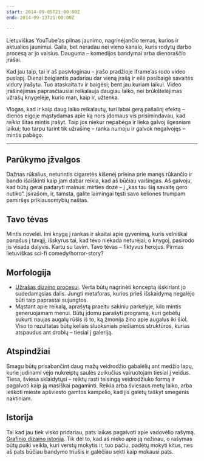 ```yaml
---
start: 2014-09-05T21:00:00Z
end: 2014-09-13T21:00:00Z

---
```

Lietuviškas YouTube’as pilnas jaunimo, nagrinėjančio temas, kurios ir aktualios jaunimui. Gaila, bet neradau nei vieno kanalo, kuris rodytų darbo procesą ar jo vaisius. Dauguma – komedijos bandymai arba dienoraščio įrašai.

Kad jau taip, tai ir aš pasivloginau – įrašo pradžioje iframe’as rodo video puslapį. Dienai baigiantis padariau dar vieną įrašą ir eilė pasibaigė savaitės vidury įrašytu. Tuo ataskaita.tv ir baigėsi; bent jau kuriam laikui. Video įrašinėjimas paprasčiausiai reikalauja daugiau laiko, nei brūkštelėjimas užrašų knygelėje, kurio man, kaip ir, užtenka.

Vlogas, kad ir kaip daug laiko reikalautų, turi labai gerą pašalinį efektą – dienos eigoje mąstydamas apie ką nors įdomaus vis prisimindavau, kad _reikia_ šitas mintis įrašyt. Taip jos niekur nepabėga ir lieka galvoj ilgesniam laikui; tuo tarpu turint tik užrašinę – ranka numoju ir galvok negalvojęs – mintis pabėgo.

***

## Parūkymo įžvalgos

Dažnas rūkalius, neturintis cigaretės kišenėj prieina prie manęs rūkančio ir bando išaiškinti kaip jam dabar reikia, kad aš būčiau vaišingas. Aš galvoju, kad būtų gerai padaryti mainus: mirties dozė – į „kas tau šią savaitę gero nutiko“. Įsirašom, ir, tamsta, galite laimingai tęsti savo keliones trumpam pamiršęs priklausomybių naštas.

## Tavo tėvas

Mintis novelei. Imi knygą į rankas ir skaitai apie gyvenimą, kuris velniškai panašus į tavąjį, išskyrus tai, kad tėvo niekada neturėjai, o knygoj, pasirodo jis visada dalyvis. Kartu su tavim. Tavo tėvas – fiktyvus herojus. Pirmas lietuviškas sci-fi comedy/horror-story?

## Morfologija

* [Užrašas dizaino procesui](http://creatingminds.org/tools/tools_ideation.htm). Verta būtų nagrinėti konceptą išskiriant jo sudedamąsias dalis. Jungti metaforas, kurios prieš išskaidymą negalėjo būti taip paprastai sujungtos.
* Mąstant apie reikalą, aprašytą praeitu sakiniu parkelyje, kilo mintis generuojamam menui. Būtų įdomu parašyti programą, kuri gebėtų sukurti naujas augalų rūšis iš to, ką žmonija žino apie augalus iki šiol. Viso to rezultatas būtų keliais sluoksniais piešiamos struktūros, kurias atspaudus ant drobių – tiesiai į galeriją.

## Atspindžiai

Smagu būtų prisabančint daug mažų veidrodžio gabalėlių ant medžio lapų, kurie judinami vėjo nukreiptų saulės zuikučius vairuotojam tiesiai į veidus. Tiesa, šviesa sklaidytųsi – reiktų rasti teisingą veidrodžiuko formą ir pagalvoti kaip ją masiškai pagaminti. Reikia arba šviesaus metų laiko, arba ieškoti mieste apšviesto gamtos kampelio, kad jis galėtų taškyt smegenis naktiniam.

## Istorija

Tai kad jau tiek visko pridariau, pats laikas pagalvoti apie vadovėlio rašymą. [Grafinio dizaino istorija](http://gds.parkland.edu/gds/!lectures/history/0010_why/why.html). Tik dėl to, kad aš nieko apie ją nežinau, o rašymas būtų puiki veikla, kuri verstų mokytis ir, tuo pačiu, padėtų mokyti kitus, nes aš pats būčiau bandymo triušis ir galėčiau sekti kaip mokausi pats.